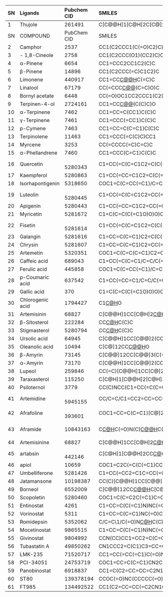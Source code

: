 ﻿|SN|Ligands|Pubchem CID|SMILES|
| :- | :- | :- | :- |
|1|Thujole|261491|C[C@@H]1[C@H]2C[C@]2(CC1=O)C(C)C|
|SN|COMPOUND|PubChem CID|SMILES|
|2|Camphor|2537|CC1(C2CCC1(C(=O)C2)C)C|
|3|- 1,8-Cineole|2758|CC1(C2CCC(O1)(CC2)C)C|
|4|α-Pinene|6654|CC1=CCC2CC1C2(C)C|
|5|β-Pinene|14896|CC1(C2CCC(=C)C1C2)C|
|6|Limonene|440917|CC1=CC[C@@H](CC1)C(=C)C|
|7|Linalool|67179|CC(=CCC[C@@](C)(C=C)O)C|
|8|Bornyl acetate|6448|CC(=O)OC1CC2CCC1(C2(C)C)C|
|9|Terpinen-4-ol|2724161|CC1=CC[C@@](CC1)(C(C)C)O|
|10|α-Terpinene|7462|CC1=CC=C(CC1)C(C)C|
|11|γ-Terpinene|7461|CC1=CCC(=CC1)C(C)C|
|12|p-Cymene|7463|CC1=CC=C(C=C1)C(C)C|
|13|Terpinolene|11463|CC1=CCC(=C(C)C)CC1|
|14|Myrcene|3253|CC(=CCCC(=C)C=C)C|
|15|α-Phellandrene|7460|CC1=CCC(C=C1)C(C)C|
|16|Quercetin|<br>5280343|C1=CC(=C(C=C1C2=C(C(=O)C3=C(C=C(C=C3O2)O)O)O)O)O|
|17|Kaempferol|5280863|C1=CC(=CC=C1C2=C(C(=O)C3=C(C=C(C=C3O2)O)O)O)O|
|18|Isorhapontigenin|5318650|COC1=C(C=CC(=C1)/C=C/C2=CC(=CC(=C2)O)O)O|
|19|Luteolin|<br>5280445|C1=CC(=C(C=C1C2=CC(=O)C3=C(C=C(C=C3O2)O)O)O)O|
|20|Apigenin|5280443|C1=CC(=CC=C1C2=CC(=O)C3=C(C=C(C=C3O2)O)O)O|
|21|Myricetin|5281672|C1=C(C=C(C(=C1O)O)O)C2=C(C(=O)C3=C(C=C(C=C3O2)O)O)O|
|22|Fisetin|<br>5281614|C1=CC(=C(C=C1C2=C(C(=O)C3=C(O2)C=C(C=C3)O)O)O)O|
|23|Galangin|5281616|C1=CC=C(C=C1)C2=C(C(=O)C3=C(C=C(C=C3O2)O)O)O|
|24|Chrysin|5281607|C1=CC=C(C=C1)C2=CC(=O)C3=C(C=C(C=C3O2)O)O|
|25|Artemetin|5320351|COC1=C(C=C(C=C1)C2=C(C(=O)C3=C(C(=C(C=C3O2)OC)OC)O)OC)OC|
|26|Caffeic acid|689043|C1=CC(=C(C=C1/C=C/C(=O)O)O)O|
|27|Ferulic acid|445858|COC1=C(C=CC(=C1)/C=C/C(=O)O)O|
|28|p-Coumaric acid|637542|C1=CC(=CC=C1/C=C/C(=O)O)O|
|29|Gallic acid|370|C1=C(C=C(C(=C1O)O)O)C(=O)O|
|30|Chlorogenic acid|1794427|C1[C@H]([C@H]([C@@H](C[C@@]1(C(=O)O)O)OC(=O)/C=C/C2=CC(=C(C=C2)O)O)O)O|
|31|Artemisinin|68827|C[C@@H]1CC[C@H]2[C@H](C(=O)O[C@H]3[C@@]24[C@H]1CC[C@](O3)(OO4)C)C|
|32|β-Sitosterol|222284|CC[C@H](CC[C@@H](C)[C@H]1CC[C@@H]2[C@@]1(CC[C@H]3[C@H]2CC=C4[C@@]3(CC[C@@H](C4)O)C)C)C(C)C|
|33|Stigmasterol|5280794|CC[C@H](/C=C/[C@@H](C)[C@H]1CC[C@@H]2[C@@]1(CC[C@H]3[C@H]2CC=C4[C@@]3(CC[C@@H](C4)O)C)C)C(C)C|
|34|Ursolic acid|64945|C[C@@H]1CC[C@@]2(CC[C@@]3(C(=CC[C@H]4[C@]3(CC[C@@H]5[C@@]4(CC[C@@H](C5(C)C)O)C)C)[C@@H]2[C@H]1C)C)C(=O)O|
|35|Oleanolic acid|10494|C[C@]12CC[C@@H](C([C@@H]1CC[C@@]3([C@@H]2CC=C4[C@]3(CC[C@@]5([C@H]4CC(CC5)(C)C)C(=O)O)C)C)(C)C)O|
|36|β-Amyrin|73145|C[C@@]12CC[C@@]3(C(=CC[C@H]4[C@]3(CC[C@@H]5[C@@]4(CC[C@@H](C5(C)C)O)C)C)[C@@H]1CC(CC2)(C)C)C|
|37|α-Amyrin|73170|C[C@@H]1CC[C@@]2(CC[C@@]3(C(=CC[C@H]4[C@]3(CC[C@@H]5[C@@]4(CC[C@@H](C5(C)C)O)C)C)[C@@H]2[C@H]1C)C)C|
|38|Lupeol|259846|CC(=C)[C@@H]1CC[C@]2([C@H]1[C@H]3CC[C@@H]4[C@]5(CC[C@@H](C([C@@H]5CC[C@]4([C@@]3(CC2)C)C)(C)C)O)C)C|
|39|Taraxasterol|115250|C[C@H]1[C@@H]2[C@H]3CC[C@@H]4[C@]5(CC[C@@H](C([C@@H]5CC[C@]4([C@@]3(CC[C@]2(CCC1=C)C)C)C)(C)C)O)C|
|40|Psiloternol|3779|CC(C)NCC(C1=CC(=C(C=C1)O)O)O|
|41|Artemidine|<br>5945155|CC/C=C/C1=CC2=CC=CC=C2C(=O)O1|
|42|Afrafoline|<br>393601|COC1=CC=C(C=C1)[C@]23[C@@H]([C@H]([C@H]([C@]2(C4=C(O3)C=C(C=C4OC)OC)O)O)C(=O)OC)C5=CC=CC=C5|
|43|Aframide|10843163|<p>C[C@H](CCCCC#C)C(=O)N(C)[C@@H](C)C(=O)N(C)[C@@H](C(C)C)C(=O)N(C)[C@@H](C(C)C)C(=O)N(C)[C@@H](C(C)C)C(=O)N(C)[C@@H](C(C)C)C(=O)N1CCC[C@H]1C2=NC=CS2</p><p></p>|
|44|Artemisinine|68827|C[C@@H]1CC[C@H]2[C@H](C(=O)O[C@H]3[C@@]24[C@H]1CC[C@](O3)(OO4)C)C|
|45|artabsin|<br>442146|C[C@H]1[C@@H]2CC[C@](C3=CCC(=C3[C@H]2OC1=O)C)(C)O|
|46|apiol|10659|COC1=C2C(=C(C(=C1)CC=C)OC)OCO2|
|47|Umbelliferone|5281426|C1=CC(=CC2=C1C=CC(=O)O2)O|
|48|Jatamansone|10198387|CC(C)[C@@H]1CC[C@@]2(CCCC(=O)[C@@]2(C1)C)C|
|49|Borneol|6552009|C[C@@]12CC[C@@H](C1(C)C)C[C@@H]2O|
|50|Scopoletin|5280460|COC1=C(C=C2C(=C1)C=CC(=O)O2)O|
|51|Entinostat|4261|C1=CC=C(C(=C1)N)NC(=O)C2=CC=C(C=C2)CNC(=O)OCC3=CN=CC=C3 |
|52|Vorinostat|5311|C1=CC=C(C=C1)NC(=O)CCCCCCC(=O)NO |
|53|Romidepsin|5352062|C/C=C\1/C(=O)N[C@H](C(=O)O[C@H]\2CC(=O)N[C@@H](C(=O)N[C@H](CSSCC/C=C2)C(=O)N1)C(C)C)C(C)C  |
|54|Mocetinostat|9865515|C1=CC=C(C(=C1)N)NC(=O)C2=CC=C(C=C2)CNC3=NC=CC(=N3)C4=CN=CC=C4|
|55|Givinostat|9804992|CCN(CC)CC1=CC2=C(C=C1)C=C(C=C2)COC(=O)NC3=CC=C(C=C3)C(=O)NO|
|56|Tubastatin A|49850262|CN1CCC2=C(C1)C3=CC=CC=C3N2CC4=CC=C(C=C4)C(=O)NO  |
|57|LMK-235|71520717|CC1=CC(=CC(=C1)C(=O)NOCCCCCC(=O)NO)C |
|58|PCI-34051|24753719|COC1=CC=C(C=C1)CN2C=CC3=C2C=C(C=C3)C(=O)NO|
|59|Panobinostat|6918837|CC1=C(C2=CC=CC=C2N1)CCNCC3=CC=C(C=C3)/C=C/C(=O)NO |
|60|ST80|139378194|CCOC(=O)NC(CCCCC(=O)NC1=CC=CC=C1N)C(=O)NC2=CC(=CC=C2)Br|
|61|FT985|134492522|CC1(C2=CC=CC(=C2CN1C3=NC=C(N=C3)C(F)(F)F)C(=O)NO)C|

